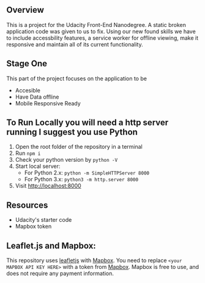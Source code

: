 ## Overview
This is a project for the Udacity Front-End Nanodegree. A static broken application code was given to us to fix. Using our new found skills we have to include accessbility features, a service worker for offline viewing, make it responsive and maintain all of its current functionality.

## Stage One
This part of the project focuses on the application to be

- Accesible
- Have Data offline
- Mobile Responsive Ready

## To Run Locally you will need a http server running I suggest you use Python

1. Open the root folder of the repository in a terminal
2. Run `npm i`
3. Check your python version by `python -V`
4. Start local server:
	- For Python 2.x: `python -m SimpleHTTPServer 8000`
	- For Python 3.x: `python3 -m http.server 8000`
6. Visit [http://localhost:8000](http://localhost:8000)

## Resources
* Udacity's starter code
* Mapbox token



## Leaflet.js and Mapbox:

This repository uses [leafletjs](https://leafletjs.com/) with [Mapbox](https://www.mapbox.com/). You need to replace `<your MAPBOX API KEY HERE>` with a token from [Mapbox](https://www.mapbox.com/). Mapbox is free to use, and does not require any payment information. 
